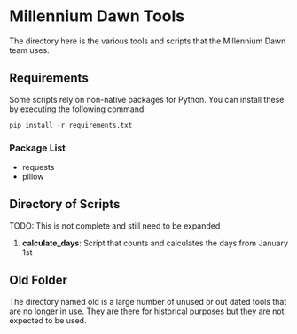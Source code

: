 # Millennium Dawn Tools

The directory here is the various tools and scripts that the Millennium Dawn team uses.

## Requirements

Some scripts rely on non-native packages for Python. You can install these by executing the following command:

```python
pip install -r requirements.txt
```

### Package List

- requests
- pillow

## Directory of Scripts
TODO: This is not complete and still need to be expanded

1. **calculate_days**: Script that counts and calculates the days from January 1st

## Old Folder

The directory named old is a large number of unused or out dated tools that are no longer in use. They are there for historical purposes but they are not expected to be used.
